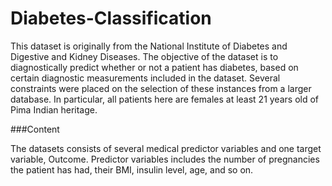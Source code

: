 # Diabetes-Classification

This dataset is originally from the National Institute of Diabetes and Digestive and Kidney Diseases. The objective of the dataset is to diagnostically predict whether or not a patient has diabetes, based on certain diagnostic measurements included in the dataset. Several constraints were placed on the selection of these instances from a larger database. In particular, all patients here are females at least 21 years old of Pima Indian heritage.

###Content

The datasets consists of several medical predictor variables and one target variable, Outcome. Predictor variables includes the number of pregnancies the patient has had, their BMI, insulin level, age, and so on.
